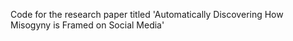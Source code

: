 Code for the research paper titled 'Automatically Discovering How Misogyny is Framed on Social Media'
